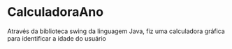 # CalculadoraAno

Através da biblioteca swing da linguagem Java, fiz uma calculadora gráfica para identificar a idade do usuário 
